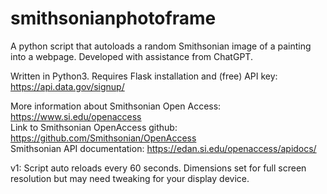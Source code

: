 # smithsonianphotoframe
A python script that autoloads a random Smithsonian image of a painting into a webpage. Developed with assistance from ChatGPT.

Written in Python3. Requires Flask installation and (free) API key: https://api.data.gov/signup/

More information about Smithsonian Open Access: https://www.si.edu/openaccess
<br>
Link to Smithsonian OpenAccess github: https://github.com/Smithsonian/OpenAccess
<br>
Smithsonian API documentation: https://edan.si.edu/openaccess/apidocs/

v1: Script auto reloads every 60 seconds. Dimensions set for full screen resolution but may need tweaking for your display device.
